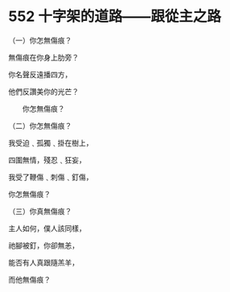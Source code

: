 # 552 十字架的道路——跟從主之路

（一）你怎無傷痕？

無傷痕在你身上肋旁？

你名聲反遠播四方，

他們反讚美你的光芒？

　　你怎無傷痕？

（二）你怎無傷痕？

我受迫﹑孤獨﹑掛在樹上，

四圍無情，殘忍﹑狂妄，

我受了鞭傷﹑刺傷﹑釘傷，

你怎無傷痕？

（三）你真無傷痕？

主人如何，僕人該同樣，

祂腳被釘，你卻無恙，

能否有人真跟隨羔羊，

而他無傷痕？

